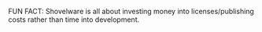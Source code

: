 FUN FACT: Shovelware is all about investing money into licenses/publishing costs rather than time into development.